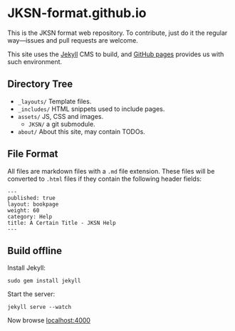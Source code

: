 JKSN-format.github.io
=====================

This is the JKSN format web repository. To contribute, just do it the regular
way—issues and pull requests are welcome.

This site uses the [Jekyll](http://jekyllrb.com/docs/home/) CMS to build,
and [GitHub pages](https://github.io) provides us with such environment.

Directory Tree
--------------

- `_layouts/` Template files.
- `_includes/` HTML snippets used to include pages.
- `assets/` JS, CSS and images.
  - `JKSN/` a git submodule.
- `about/` About this site, may contain TODOs.

File Format
-----------

All files are markdown files with a `.md` file extension. These files will be
converted to `.html` files if they contain the following header fields:

    ---
    published: true
    layout: bookpage
    weight: 60
    category: Help
    title: A Certain Title - JKSN Help
    ---


Build offline
-------------

Install Jekyll:

    sudo gem install jekyll

Start the server:

    jekyll serve --watch
    
Now browse [localhost:4000](http://localhost:4000)
